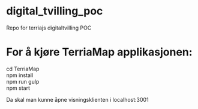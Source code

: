 # digital_tvilling_poc
Repo for terriajs digitaltvilling POC

# For å kjøre TerriaMap applikasjonen:

cd TerriaMap  
npm install  
npm run gulp  
npm start  

Da skal man kunne åpne visningsklienten i localhost:3001
